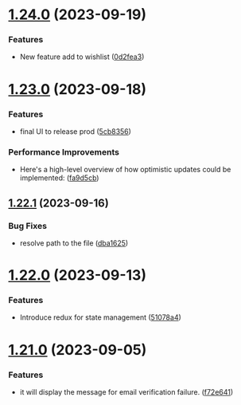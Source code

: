 # [1.24.0](https://github.com/hossainchisty/LeafLine-Client/compare/v1.23.0...v1.24.0) (2023-09-19)


### Features

* New feature add to wishlist ([0d2fea3](https://github.com/hossainchisty/LeafLine-Client/commit/0d2fea340a31cbbd52dd8537f3133efe27eac0a7))



# [1.23.0](https://github.com/hossainchisty/LeafLine-Client/compare/v1.22.1...v1.23.0) (2023-09-18)


### Features

* final UI to release prod ([5cb8356](https://github.com/hossainchisty/LeafLine-Client/commit/5cb83560e0ad30cc55312e518fb243842a6673f2))


### Performance Improvements

* Here's a high-level overview of how optimistic updates could be implemented: ([fa9d5cb](https://github.com/hossainchisty/LeafLine-Client/commit/fa9d5cbbddd05486a6a4cfc7555b0163c733e8d2))



## [1.22.1](https://github.com/hossainchisty/LeafLine-Client/compare/v1.22.0...v1.22.1) (2023-09-16)


### Bug Fixes

* resolve path to the file ([dba1625](https://github.com/hossainchisty/LeafLine-Client/commit/dba162542e23ced1a640ee0487d8475a26692b51))



# [1.22.0](https://github.com/hossainchisty/LeafLine-Client/compare/v1.21.0...v1.22.0) (2023-09-13)


### Features

* Introduce redux for state management ([51078a4](https://github.com/hossainchisty/LeafLine-Client/commit/51078a4066209024f7d638e9eae805adcb45e029))



# [1.21.0](https://github.com/hossainchisty/LeafLine-Client/compare/v1.20.1...v1.21.0) (2023-09-05)


### Features

*  it will display the message for email verification failure. ([f72e641](https://github.com/hossainchisty/LeafLine-Client/commit/f72e641e5ea2fab23e1a11c0dbdc439f52475f91))



